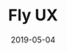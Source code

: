 ---
path: "/work/fly-ux"
date: "2019-05-04"
title: "Fly UX"
projectSummary: Creating wireframes through comprehensive research, analysis, design and prototyping for start-up airline, Fly UX
skillsInvolved: 
  - Research
  - Analysis
  - Design
  - Interactive Design
  - Prototyping
  - Wireframes
row1title: The Challenge
row1content: >
  With no existing website, start-up business Fly UX wanted to create a website that would excel in customer experience by providing users with a fluid, transparent and stress-free flow through the website. There was a clear focus on providing the customer with the right tools to easily search, book and pay for flights. With a secondary focus on adding extras to the booking without being re-directed to 3rd party websites and an uncomplicated check-in process.
row2title: Research
row2content: >
  By conducting usability testing with ScreenFlow, depth interviews, online surveys using Survey Monkey and competitive benchmarking it gave insight into the customer, their behaviour and the problem that needed to be solved. Research highlighted that booking multiple flights, direct flights searches, sharing search results with friends or saving to an admin area to view and compare later, were either complicated or not possible. Flight prices were not visible or transparent until payment and extras and online check-in were redirected to 3rd party websites, making the process cumbersome. This helped identify problems that the new website needed to solve.
row3title: Analysis
row3content: >
  Research with affinity diagrams highlighted groups, patterns and themes, helping to create a user orientated structure to the website through enhanced features and content placement and grouping. A customer journey map was also insightful in showing which sections of the website customers were happy with including pain points. Interestingly, customers were unhappy with the number of adverts and cross-selling, which slowed down the booking process.
row4title: Design
row4content: >
  The design stage is where the information architecture, user flow and navigation are defined and allocated. A site map was created to determine where content sits, how the user flows through different screen states and the structure of the website. Competitor research and analysis highlighted a lack of user-friendly admin areas, therefore FLY UX had to have a compelling admin area. There was a strong focus on how this area would work and how to push users to benefit from signing up.
row5title: Interactive Design
row5content: >
  Interactive design is when we put pen to paper and sketch the screen states and navigation. This stage is crucial in ensuring the project is a success as it allows for interpretation, feedback and amendments before prototyping.
row6title: Prototyping
row6content: >
  The approved sketches were converted into Sketch and uploaded to InVision to create an interactive experience. For this type of website, a medium fidelity prototype was needed to test the functionality, navigation and flow. Once uploaded to InVision the user was able to test, amend and validate before the wireframes were created.
row7title: Wireframes
row7content: >
  The individual screen states were annotated with notes, instructions, rules and error messaging ready to be handed over to the developer.
row8title: End Product
row8content: >
  A clear, simple and user-friendly website with the ability to promote to friends with a flight share button, increase return visits with an interactive and informative admin area and a structured linear flow to searching, booking and paying for flights. The design is interactive, perceivable and predictable, using clever features such as process indicators, digital affordances, IP recognition, error handling and inline validation.

row1image: ''
row2image: ''
row3image: ''
row4image: ''
row5image: ''
row6image: ''
row7image: ''
row8image: ''
---